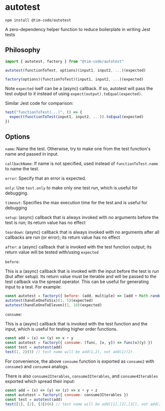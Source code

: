 # autotest

```
npm install @tim-code/autotest
```

A zero-dependency helper function to reduce boilerplate in writing Jest tests

## Philosophy

```js
import { autotest, factory } from "@tim-code/autotest"

autotest(functionToTest, options)(input1, input2, ...)(expected)

factory(options)(functionToTest)(input1, input2, ...)(expected)

```

Note `expected` iself can be a (async) callback. If so, autotest will pass the test output to it instead of using `expect(output).toEqual(expected)`.

Similar Jest code for comparison:

```js
test("functionToTest(...)", () => {
  expect(functionToTest(input1, input2, ...)).toEqual(expected)
})
```

## Options

`name`: Name the test. Otherwise, try to make one from the test function's name and passed in input.

`callbackName`: If name is not specified, used instead of `functionToTest.name` to name the test.

`error`: Specify that an error is expected.

`only`: Use `test.only` to make only one test run, which is useful for debugging.

`timeout`: Specifies the max execution time for the test and is useful for debugging

`setup`: (async) callback that is always invoked with no arguments before the test is run; its return value has no effect

`teardown`: (async) callback that is always invoked with no arguments after all callbacks are run (or error); its return value has no effect

`after`: a (async) callback that is invoked with the test function output; its return value will be tested with/using `expected`

`before`:

This is a (async) callback that is invoked with the input before the test is run (but after setup). Its return value must be iterable and will be passed to the test callback via the spread operator. This can be useful for generating input to a test. For example:

```js
const autotest = factory({ before: (add, multiple) => [add + Math.random() * multiple] })
autotest(handleOneToSix)(1, 5)(expected)
autotest(handleOneToEleven)(1, 10)(expected)
```

`consume`:

This is a (async) callback that is invoked with the test function and the input, which is useful for testing higher order functions.

```js
const add = (x) => (y) => x + y
const autotest = factory({ consume: (func, [x, y]) => func(x)(y) })
const test = autotest(add)
test(1, 2)(3) // test name will be add(1,2), not add(1)(2)
```

For convenience, the above `consume` function is exported as `consume2` with `consume3` and `consume4` analogs.

There is also `consume2Iterables`, `consume3Iterables`, and `consume4Iterables` exported which spread their input:

```js
const add = (x) => (y) => (z) => x + y + z
const autotest = factory({ consume: consume3Iterables })
const test = autotest(add)
test([1], [2], [3])(6) // test name will be add([1],[2],[3]), not add([1])([2])([3])
```
